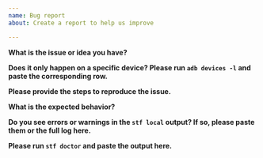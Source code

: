 ```yaml
---
name: Bug report
about: Create a report to help us improve

---
```


<!-- *Before creating an issue please make sure you are using the latest version of STF.* -->

**What is the issue or idea you have?**

**Does it only happen on a specific device? Please run `adb devices -l` and paste the corresponding row.**

**Please provide the steps to reproduce the issue.**

**What is the expected behavior?**

**Do you see errors or warnings in the `stf local` output? If so, please paste them or the full log here.**

**Please run `stf doctor` and paste the output here.**
